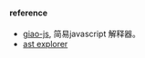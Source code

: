 #### reference
- [giao-js]('https://github.com/webfansplz/giao-js/blob/main/Article.md), 简易javascript 解释器。
- [ast explorer]('https://astexplorer.net/)
